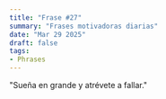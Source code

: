 ```yaml
---
title: "Frase #27"
summary: "Frases motivadoras diarias"
date: "Mar 29 2025"
draft: false
tags:
- Phrases
---
```


"Sueña en grande y atrévete a fallar."
